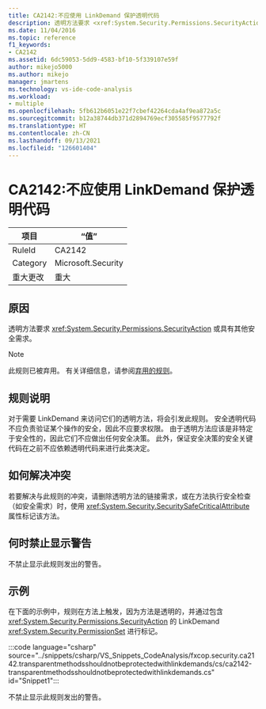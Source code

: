 ```yaml
---
title: CA2142:不应使用 LinkDemand 保护透明代码
description: 透明方法要求 <xref:System.Security.Permissions.SecurityAction> 或具有其他安全需求。
ms.date: 11/04/2016
ms.topic: reference
f1_keywords:
- CA2142
ms.assetid: 6dc59053-5dd9-4583-bf10-5f339107e59f
author: mikejo5000
ms.author: mikejo
manager: jmartens
ms.technology: vs-ide-code-analysis
ms.workload:
- multiple
ms.openlocfilehash: 5fb612b6051e22f7cbef42264cda4af9ea872a5c
ms.sourcegitcommit: b12a38744db371d2894769ecf305585f9577792f
ms.translationtype: HT
ms.contentlocale: zh-CN
ms.lasthandoff: 09/13/2021
ms.locfileid: "126601404"
---
```

# <a name="ca2142-transparent-code-should-not-be-protected-with-linkdemands"></a>CA2142:不应使用 LinkDemand 保护透明代码

|项目|“值”|
|-|-|
|RuleId|CA2142|
|Category|Microsoft.Security|
|重大更改|重大|

## <a name="cause"></a>原因
透明方法要求 <xref:System.Security.Permissions.SecurityAction> 或具有其他安全需求。

> [!NOTE]
> 此规则已被弃用。 有关详细信息，请参阅[弃用的规则](fxcop-unported-deprecated-rules.md)。

## <a name="rule-description"></a>规则说明
对于需要 LinkDemand 来访问它们的透明方法，将会引发此规则。 安全透明代码不应负责验证某个操作的安全，因此不应要求权限。 由于透明方法应该是非特定于安全性的，因此它们不应做出任何安全决策。 此外，保证安全决策的安全关键代码在之前不应依赖透明代码来进行此类决定。

## <a name="how-to-fix-violations"></a>如何解决冲突
若要解决与此规则的冲突，请删除透明方法的链接需求，或在方法执行安全检查（如安全需求）时，使用 <xref:System.Security.SecuritySafeCriticalAttribute> 属性标记该方法。

## <a name="when-to-suppress-warnings"></a>何时禁止显示警告
不禁止显示此规则发出的警告。

## <a name="example"></a>示例
在下面的示例中，规则在方法上触发，因为方法是透明的，并通过包含 <xref:System.Security.Permissions.SecurityAction> 的 LinkDemand <xref:System.Security.PermissionSet> 进行标记。

:::code language="csharp" source="../snippets/csharp/VS_Snippets_CodeAnalysis/fxcop.security.ca2142.transparentmethodsshouldnotbeprotectedwithlinkdemands/cs/ca2142-transparentmethodsshouldnotbeprotectedwithlinkdemands.cs" id="Snippet1":::

不禁止显示此规则发出的警告。
